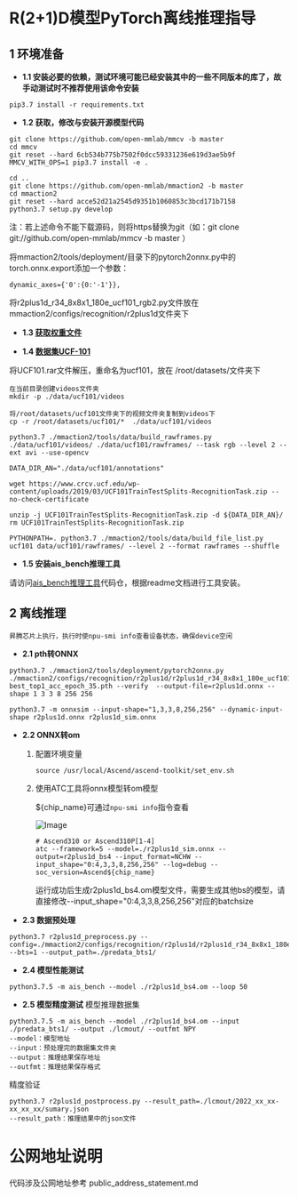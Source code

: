 # R(2+1)D模型PyTorch离线推理指导

##  1  环境准备

- **1.1 安装必要的依赖，测试环境可能已经安装其中的一些不同版本的库了，故手动测试时不推荐使用该命令安装**

```
pip3.7 install -r requirements.txt   
```

- **1.2 获取，修改与安装开源模型代码**

```
git clone https://github.com/open-mmlab/mmcv -b master 
cd mmcv
git reset --hard 6cb534b775b7502f0dcc59331236e619d3ae5b9f
MMCV_WITH_OPS=1 pip3.7 install -e .

cd ..
git clone https://github.com/open-mmlab/mmaction2 -b master
cd mmaction2 
git reset --hard acce52d21a2545d9351b1060853c3bcd171b7158
python3.7 setup.py develop

```
注：若上述命令不能下载源码，则将https替换为git（如：git clone git://github.com/open-mmlab/mmcv -b master ）

将mmaction2/tools/deployment/目录下的pytorch2onnx.py中的torch.onnx.export添加一个参数：

` dynamic_axes={'0':{0:'-1'}}, `

将r2plus1d_r34_8x8x1_180e_ucf101_rgb2.py文件放在mmaction2/configs/recognition/r2plus1d文件夹下

- **1.3 [获取权重文件](https://www.aliyundrive.com/drive/folder/6130e24c1b56461015b44659bdc650a9d3cd8e71)**

- **1.4 [数据集UCF-101](https://www.crcv.ucf.edu/data/UCF101/UCF101.rar)**

将UCF101.rar文件解压，重命名为ucf101，放在 /root/datasets/文件夹下

```
在当前目录创建videos文件夹
mkdir -p ./data/ucf101/videos

将/root/datasets/ucf101文件夹下的视频文件夹复制到videos下
cp -r /root/datasets/ucf101/*  ./data/ucf101/videos

python3.7 ./mmaction2/tools/data/build_rawframes.py ./data/ucf101/videos/ ./data/ucf101/rawframes/ --task rgb --level 2 --ext avi --use-opencv

DATA_DIR_AN="./data/ucf101/annotations"

wget https://www.crcv.ucf.edu/wp-content/uploads/2019/03/UCF101TrainTestSplits-RecognitionTask.zip --no-check-certificate

unzip -j UCF101TrainTestSplits-RecognitionTask.zip -d ${DATA_DIR_AN}/
rm UCF101TrainTestSplits-RecognitionTask.zip

PYTHONPATH=. python3.7 ./mmaction2/tools/data/build_file_list.py ucf101 data/ucf101/rawframes/ --level 2 --format rawframes --shuffle
```
- **1.5 安装ais_bench推理工具**

请访问[ais_bench推理工具](https://gitee.com/ascend/tools/tree/master/ais-bench_workload/tool/ais_bench)代码仓，根据readme文档进行工具安装。

## 2 离线推理 

```
昇腾芯片上执行，执行时使npu-smi info查看设备状态，确保device空闲
```
- **2.1 pth转ONNX**
```
python3.7 ./mmaction2/tools/deployment/pytorch2onnx.py ./mmaction2/configs/recognition/r2plus1d/r2plus1d_r34_8x8x1_180e_ucf101_rgb2.py best_top1_acc_epoch_35.pth --verify  --output-file=r2plus1d.onnx --shape 1 3 3 8 256 256

python3.7 -m onnxsim --input-shape="1,3,3,8,256,256" --dynamic-input-shape r2plus1d.onnx r2plus1d_sim.onnx
```
- **2.2 ONNX转om**
   1. 配置环境变量
        ```
        source /usr/local/Ascend/ascend-toolkit/set_env.sh
        ```

   2. 使用ATC工具将onnx模型转om模型

        ${chip_name}可通过`npu-smi info`指令查看

        ![Image](https://gitee.com/ascend/ModelZoo-PyTorch/raw/master/ACL_PyTorch/images/310P3.png)

        ```
        # Ascend310 or Ascend310P[1-4]
        atc --framework=5 --model=./r2plus1d_sim.onnx --output=r2plus1d_bs4 --input_format=NCHW --input_shape="0:4,3,3,8,256,256" --log=debug --soc_version=Ascend${chip_name}
        ```

        运行成功后生成r2plus1d_bs4.om模型文件，需要生成其他bs的模型，请直接修改--input_shape="0:4,3,3,8,256,256"对应的batchsize

- **2.3 数据预处理**
```
python3.7 r2plus1d_preprocess.py --config=./mmaction2/configs/recognition/r2plus1d/r2plus1d_r34_8x8x1_180e_ucf101_rgb2.py --bts=1 --output_path=./predata_bts1/
```

- **2.4 模型性能测试**
```
python3.7.5 -m ais_bench --model ./r2plus1d_bs4.om --loop 50
```

- **2.5 模型精度测试**
模型推理数据集
```
python3.7.5 -m ais_bench --model ./r2plus1d_bs4.om --input ./predata_bts1/ --output ./lcmout/ --outfmt NPY
--model：模型地址
--input：预处理完的数据集文件夹
--output：推理结果保存地址
--outfmt：推理结果保存格式
```
精度验证
```
python3.7 r2plus1d_postprocess.py --result_path=./lcmout/2022_xx_xx-xx_xx_xx/sumary.json
--result_path：推理结果中的json文件
```

# 公网地址说明
代码涉及公网地址参考 public_address_statement.md
